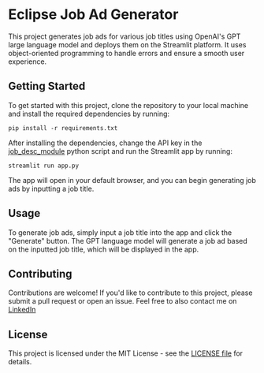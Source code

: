 # Eclipse Job Ad Generator
This project generates job ads for various job titles using OpenAI's GPT large language model and deploys them on the Streamlit platform. It uses object-oriented programming to handle errors and ensure a smooth user experience.

## Getting Started
To get started with this project, clone the repository to your local machine and install the required dependencies by running:
```
pip install -r requirements.txt
```
After installing the dependencies, change the API key in the [job_desc_module](JB_generation_pack/job_desc_module.py) python script and run the Streamlit app by running:

```
streamlit run app.py
```
The app will open in your default browser, and you can begin generating job ads by inputting a job title.

##  Usage
To generate job ads, simply input a job title into the app and click the "Generate" button. The GPT language model will generate a job ad based on the inputted job title, which will be displayed in the app.

## Contributing
Contributions are welcome! If you'd like to contribute to this project, please submit a pull request or open an issue. 
Feel free to also contact me on [LinkedIn](https://www.linkedin.com/in/tobaadesugba/)

## License
This project is licensed under the MIT License - see the [LICENSE file](LICENSE.txt) for details.
